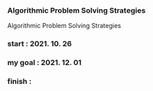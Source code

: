 ### Algorithmic Problem Solving Strategies
Algorithmic Problem Solving Strategies

### start : 2021. 10. 26
### my goal : 2021. 12. 01
### finish :
